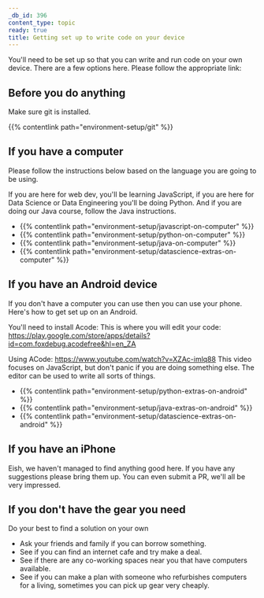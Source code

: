 ```yaml
---
_db_id: 396
content_type: topic
ready: true
title: Getting set up to write code on your device
---
```


You'll need to be set up so that you can write and run code on your own device. There are a few options here. Please follow the appropriate link:

## Before you do anything

Make sure git is installed.

{{% contentlink path="environment-setup/git" %}}

## If you have a computer

Please follow the instructions below based on the language you are going to be using.

If you are here for web dev, you'll be learning JavaScript, if you are here for Data Science or Data Engineering you'll be doing Python. And if you are doing our Java course, follow the Java instructions.

- {{% contentlink path="environment-setup/javascript-on-computer" %}}
- {{% contentlink path="environment-setup/python-on-computer" %}}
- {{% contentlink path="environment-setup/java-on-computer" %}}
- {{% contentlink path="environment-setup/datascience-extras-on-computer" %}}

## If you have an Android device

If you don't have a computer you can use then you can use your phone. Here's how to get set up on an Android.

You'll need to install Acode: This is where you will edit your code: https://play.google.com/store/apps/details?id=com.foxdebug.acodefree&hl=en_ZA

Using ACode: https://www.youtube.com/watch?v=XZAc-imlq88 This video focuses on JavaScript, but don't panic if you are doing something else. The editor can be used to write all sorts of things.

- {{% contentlink path="environment-setup/python-extras-on-android" %}}
- {{% contentlink path="environment-setup/java-extras-on-android" %}}
- {{% contentlink path="environment-setup/datascience-extras-on-android" %}}

## If you have an iPhone

Eish, we haven't managed to find anything good here. If you have any suggestions please bring them up. You can even submit a PR, we'll all be very impressed.

## If you don't have the gear you need

Do your best to find a solution on your own

- Ask your friends and family if you can borrow something.
- See if you can find an internet cafe and try make a deal.
- See if there are any co-working spaces near you that have computers available.
- See if you can make a plan with someone who refurbishes computers for a living, sometimes you can pick up gear very cheaply.